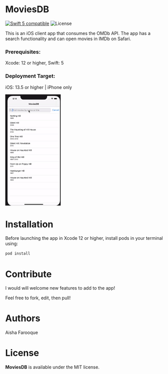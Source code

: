 # MoviesDB
<a href="https://developer.apple.com/swift"><img src="https://img.shields.io/badge/swift5-compatible-4BC51D.svg?style=flat" alt="Swift 5 compatible" /></a>
![License](https://img.shields.io/github/license/JakeLin/SwiftWeather.svg?style=flat)

This is an iOS client app that consumes the OMDb API. The app has a search functionality and can open movies in IMDb on Safari.
 
 ### Prerequisites:
 Xcode: 12 or higher, Swift: 5
 
 ### Deployment Target:
iOS: 13.5 or higher | iPhone only

<img src="Media/demo.gif" width="175" height="350">

# Installation
Before launching the app in Xcode 12 or higher, install pods in your terminal using:
```ruby
pod install
```

# Contribute 
I would will welcome new features to add to the app!

Feel free to fork, edit, then pull!

# Authors
Aisha Farooque

# License

**MoviesDB** is available under the MIT license.
